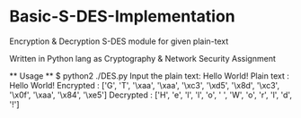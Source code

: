 # Basic-S-DES-Implementation
Encryption &amp; Decryption S-DES module for given plain-text 

Written in Python lang as Cryptography & Network Security Assignment

** Usage **
$ python2 ./DES.py
  Input the plain text: Hello World!
  Plain text : Hello World!
  Encrypted  : ['G', 'T', '\xaa', '\xaa', '\xc3', '\xd5', '\x8d', '\xc3', '\x0f', '\xaa', '\x84', '\xe5']
  Decrypted  : ['H', 'e', 'l', 'l', 'o', ' ', 'W', 'o', 'r', 'l', 'd', '!']

